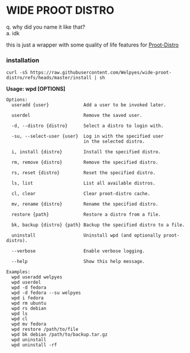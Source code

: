 # WIDE PROOT DISTRO
q. why did you name it like that?<br>
a. idk

this is just a wrapper with some quality of life features for [Proot-Distro](https://github.com/termux/proot-distro)

### installation
```
curl -sS https://raw.githubusercontent.com/Welpyes/wide-proot-distro/refs/heads/master/install | sh
```
<b>Usage: wpd [OPTIONS]</b>
```
Options:
  useradd {user}             Add a user to be invoked later.

  userdel                    Remove the saved user.

  -d, --distro {distro}      Select a distro to login with.

  -su, --select-user {user}  Log in with the specified user
                             in the selected distro.

  i, install {distro}        Install the specified distro.

  rm, remove {distro}        Remove the specified distro.

  rs, reset {distro}         Reset the specified distro.

  ls, list                   List all available distros.

  cl, clear                  Clear proot-distro cache.

  mv, rename {distro}        Rename the specified distro.

  restore {path}             Restore a distro from a file.

  bk, backup {distro} {path} Backup the specified distro to a file.

  uninstall                  Uninstall wpd (and optionally proot-distro).

  --verbose                  Enable verbose logging.

  --help                     Show this help message.

Examples:
  wpd useradd welpyes
  wpd userdel
  wpd -d fedora
  wpd -d fedora --su welpyes
  wpd i fedora
  wpd rm ubuntu
  wpd rs debian
  wpd ls
  wpd cl
  wpd mv fedora
  wpd restore /path/to/file
  wpd bk debian /path/to/backup.tar.gz
  wpd uninstall
  wpd uninstall -rf
```
